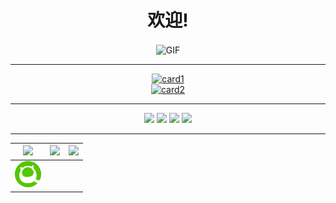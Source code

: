<div align="center">

**<h1>欢迎!</h1>**

<img src="https://rapidapi.com/blog/wp-content/uploads/2017/01/octocat.gif" align="center" alt="GIF" height="250px"/>

***

[![card1](https://github-readme-stats.vercel.app/api?username=0-a-e&show_icons=true&&bg_color=30,e96443,904e95&title_color=fff&text_color=fff&locale=ja&a&count_private=true&hide=contribs)](#)  
[![card2](https://github-readme-stats.vercel.app/api/top-langs/?username=0-a-e&&bg_color=30,e96443,904e95&title_color=fff&text_color=fff&locale=ja)](#)
***

![](https://img.shields.io/badge/age-15-blue?style=for-the-badge)
![](https://img.shields.io/badge/birthday-2005%2F4%2F3-green?style=for-the-badge)
![](https://img.shields.io/badge/need-DJI%20Mini2-orange?style=for-the-badge)
![](https://img.shields.io/badge/want%20go%20to-HUACHANGBEI-brightgreen?style=for-the-badge)
***

| [<img src="https://img.icons8.com/color/50/000000/twitter-circled.png"/>](http://twitter.com/0_a_e/) | [<img src="https://img.icons8.com/bubbles/48/000000/home-page.png"/>](https://0-a-e.online) | [<img src="https://img.icons8.com/color/50/000000/circled-envelope.png"/>](mailto:0ae@protonmail.com) |
|:---:|:---:|:---:|
| [<img src="https://github.com/0-a-e/0-a-e/blob/main/favicon.png?raw=true" height="42px" width="42px" />](https://qiita.com/0-a-e) |
</div>

